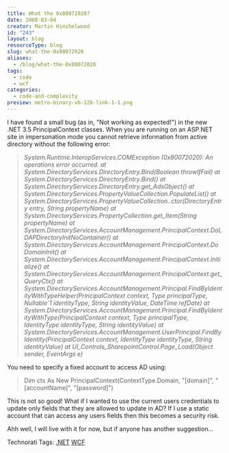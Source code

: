 ```yaml
---
title: What the 0x80072020?
date: 2008-03-04
creator: Martin Hinshelwood
id: "243"
layout: blog
resourceType: blog
slug: what-the-0x80072020
aliases:
  - /blog/what-the-0x80072020
tags:
  - code
  - wcf
categories:
  - code-and-complexity
preview: metro-binary-vb-128-link-1-1.png
---
```


I have found a small bug (as in, "Not working as expected!") in the new .NET 3.5 PrincipalContext classes. When you are running on an ASP.NET site in impersonation mode you cannot retrieve information from active directory without the following error:

> _System.Runtime.InteropServices.COMException (0x80072020): An operations error occurred. at System.DirectoryServices.DirectoryEntry.Bind(Boolean throwIfFail) at System.DirectoryServices.DirectoryEntry.Bind() at System.DirectoryServices.DirectoryEntry.get_AdsObject() at System.DirectoryServices.PropertyValueCollection.PopulateList() at System.DirectoryServices.PropertyValueCollection..ctor(DirectoryEntry entry, String propertyName) at System.DirectoryServices.PropertyCollection.get_Item(String propertyName) at System.DirectoryServices.AccountManagement.PrincipalContext.DoLDAPDirectoryInitNoContainer() at System.DirectoryServices.AccountManagement.PrincipalContext.DoDomainInit() at System.DirectoryServices.AccountManagement.PrincipalContext.Initialize() at System.DirectoryServices.AccountManagement.PrincipalContext.get_QueryCtx() at System.DirectoryServices.AccountManagement.Principal.FindByIdentityWithTypeHelper(PrincipalContext context, Type principalType, Nullable\`1 identityType, String identityValue, DateTime refDate) at System.DirectoryServices.AccountManagement.Principal.FindByIdentityWithType(PrincipalContext context, Type principalType, IdentityType identityType, String identityValue) at System.DirectoryServices.AccountManagement.UserPrincipal.FindByIdentity(PrincipalContext context, IdentityType identityType, String identityValue) at UI_Controls_SharepointControl.Page_Load(Object sender, EventArgs e)_

You need to specify a fixed account to access AD using:

> Dim ctx As New PrincipalContext(ContextType.Domain, "\[domain\]", "\[accountName\]", "\[password\]")
>
> [](http://11011.net/software/vspaste)

This is not so good! What if I wanted to use the current users credentials to update only fields that they are allowed to update in AD? If I use a static account that can access any users fields then this becomes a security risk.

Ahh well, I will live with it for now, but if anyone has another suggestion...

Technorati Tags: [.NET](http://technorati.com/tags/.NET) [WCF](http://technorati.com/tags/WCF)

